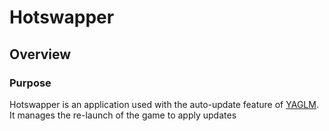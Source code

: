 # Hotswapper
## Overview
### Purpose
Hotswapper is an application used with the auto-update feature of [YAGLM](https://github.com/w1wwwwww/YAGLM). It manages the re-launch of the game to apply updates
